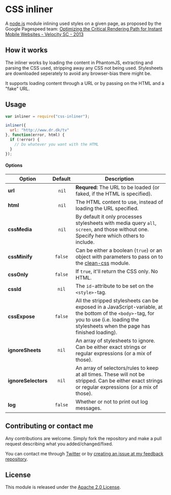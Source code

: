 # CSS inliner
A [node.js](http://nodejs.org) module inlining used styles on a given page, as proposed by the Google Pagespeed team: [Optimizing the Critical Rendering Path for Instant Mobile Websites - Velocity SC - 2013](https://www.youtube.com/watch?v=YV1nKLWoARQ)

## How it works
The inliner works by loading the content in PhantomJS, extracting and parsing the CSS used, stripping away any CSS not being used. Stylesheets are downloaded seperately to avoid any browser-bias there might be.

It supports loading content through a URL or by passing on the HTML and a "fake" URL.

## Usage
```js
var inliner = require("css-inliner");

inliner({
  url: "http://www.dr.dk/tv"
}, function(error, html) {
  if (!error) {
    // Do whatever you want with the HTML
  }
});
```

#### Options
| Option              |  Default  | Description      |
| ------------------- | :-------: | ---------------- |
| **url**             | `nil`     | **Requred:** The URL to be loaded (or faked, if the HTML is specified). |
| **html**            | `nil`     | The HTML content to use, instead of loading the URL specified. |
| **cssMedia**        | `nil`     | By default it only processes stylesheets with media query `all`, `screen`, and those without one. Specify here which others to include. |
| **cssMinify**       | `false`   | Can be either a boolean (`true`) or an object with parameters to pass on to the [clean-css](https://github.com/GoalSmashers/clean-css) module. |
| **cssOnly**         | `false`   | If `true`, it'll return the CSS only. No HTML. |
| **cssId**           | `nil`     | The `id`-attribute to be set on the `<style>`-tag. |
| **cssExpose**       | `false`   | All the stripped stylesheets can be exposed in a JavaScript-variable, at the bottom of the `<body>`-tag, for you to use (i.e. loading the stylesheets when the page has finished loading). |
| **ignoreSheets**    | `nil`     | An array of stylesheets to ignore. Can be either exact strings or regular expressions (or a mix of those). |
| **ignoreSelectors** | `nil`     | An array of selectors/rules to keep at all times. These will not be stripped. Can be either exact strings or regular expressions (or a mix of those). |
| **log**             | `false`   | Whether or not to print out log messages. |

## Contributing or contact me
Any contributions are welcome. Simply fork the repository and make a pull request describing what you added/changed/fixed.

You can contact me through [Twitter](http://twitter.com/nicopersson) or by [creating an issue at my feedback repository](https://github.com/spookd/feedback/issues/new).

## License
This module is released under the [Apache 2.0 License](http://www.apache.org/licenses/LICENSE-2.0.html).